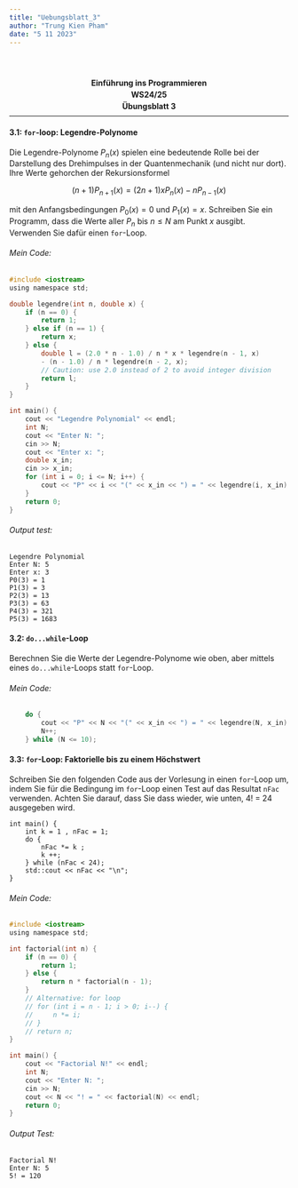 ```yaml
---
title: "Uebungsblatt_3"
author: "Trung Kien Pham"
date: "5 11 2023"
---
```


<br>
</br>
<p style="text-align:center; line-height: 0.5;"><b>Einführung ins Programmieren</b></p>
<p style="text-align:center;line-height:0.5;"><b>WS24/25</b></p>
<p style="text-align:center;line-height:0.5;"><b>Übungsblatt 3</b></p>

___
#### 3.1: `for`-loop: Legendre-Polynome
Die Legendre-Polynome $P_n(x)$ spielen eine bedeutende Rolle bei der Darstellung des Drehimpulses in der Quantenmechanik (und nicht nur dort). Ihre Werte gehorchen der Rekursionsformel

$$(n+1)P_{n+1} (x) = (2n+1) x P_n (x) - n P_{n-1} (x)$$

mit den Anfangsbedingungen $P_0(x) = 0$ und $P_1(x) = x$.
Schreiben Sie ein Programm, dass die Werte aller $P_n$ bis $n \leq N$ am Punkt $x$ ausgibt. Verwenden Sie dafür einen `for`-Loop.
###### Mein Code:
```c
#include <iostream>
using namespace std;

double legendre(int n, double x) {
    if (n == 0) {
        return 1;
    } else if (n == 1) {
        return x;
    } else {
        double l = (2.0 * n - 1.0) / n * x * legendre(n - 1, x) 
        - (n - 1.0) / n * legendre(n - 2, x); 
        // Caution: use 2.0 instead of 2 to avoid integer division
        return l; 
    }
}

int main() {
    cout << "Legendre Polynomial" << endl;
    int N;
    cout << "Enter N: ";
    cin >> N;
    cout << "Enter x: ";
    double x_in;
    cin >> x_in;
    for (int i = 0; i <= N; i++) {
        cout << "P" << i << "(" << x_in << ") = " << legendre(i, x_in) << endl;
    } 
    return 0;
}
```
###### Output test:
```
Legendre Polynomial
Enter N: 5
Enter x: 3
P0(3) = 1
P1(3) = 3
P2(3) = 13
P3(3) = 63
P4(3) = 321
P5(3) = 1683
```


#### 3.2: `do...while`-Loop
Berechnen Sie die Werte der Legendre-Polynome wie oben, aber mittels eines `do...while`-Loops statt `for`-Loop.
###### Mein Code: 
```c
    do {
        cout << "P" << N << "(" << x_in << ") = " << legendre(N, x_in) << endl;
        N++;
    } while (N <= 10);
```

#### 3.3: `for`-Loop: Faktorielle bis zu einem Höchstwert
Schreiben Sie den folgenden Code aus der Vorlesung in einen `for`-Loop um, indem Sie für die Bedingung im `for`-Loop einen Test auf das Resultat `nFac` verwenden. Achten Sie darauf, dass Sie dass wieder, wie unten, 4! = 24 ausgegeben wird.
```
int main() {
    int k = 1 , nFac = 1;
    do {
        nFac *= k ;
        k ++;
    } while (nFac < 24);
    std::cout << nFac << "\n";
}
```
###### Mein Code:
```c
#include <iostream>
using namespace std;

int factorial(int n) {
    if (n == 0) {
        return 1;
    } else {
        return n * factorial(n - 1);
    }
    // Alternative: for loop
    // for (int i = n - 1; i > 0; i--) {
    //     n *= i;
    // }
    // return n;
}

int main() {
    cout << "Factorial N!" << endl;
    int N;
    cout << "Enter N: ";
    cin >> N;
    cout << N << "! = " << factorial(N) << endl;
    return 0;
}
```
###### Output Test:
```
Factorial N!
Enter N: 5
5! = 120
```